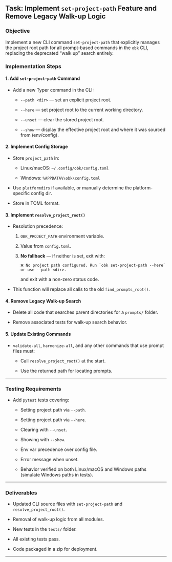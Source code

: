 ## **Task: Implement `set-project-path` Feature and Remove Legacy Walk-up Logic**

### **Objective**

Implement a new CLI command `set-project-path` that explicitly manages the project root path for all prompt-based commands in the `obk` CLI, replacing the deprecated “walk up” search entirely. 


### **Implementation Steps**

#### 1. **Add `set-project-path` Command**

* Add a new Typer command in the CLI:
    
    * `--path <dir>` — set an explicit project root.
        
    * `--here` — set project root to the current working directory.
        
    * `--unset` — clear the stored project root.
        
    * `--show` — display the effective project root and where it was sourced from (env/config).
        

#### 2. **Implement Config Storage**

* Store `project_path` in:
    
    * Linux/macOS: `~/.config/obk/config.toml`
        
    * Windows: `%APPDATA%\obk\config.toml`
        
* Use `platformdirs` if available, or manually determine the platform-specific config dir.
    
* Store in TOML format.
    

#### 3. **Implement `resolve_project_root()`**

* Resolution precedence:
    
    1. `OBK_PROJECT_PATH` environment variable.
        
    2. Value from `config.toml`.
        
    3. **No fallback** — if neither is set, exit with:
        
        ```
        ❌ No project path configured. Run `obk set-project-path --here` or use --path <dir>.
        ```
        
        and exit with a non-zero status code.
        
* This function will replace all calls to the old `find_prompts_root()`.
    

#### 4. **Remove Legacy Walk-up Search**

* Delete all code that searches parent directories for a `prompts/` folder.
    
* Remove associated tests for walk-up search behavior.
    

#### 5. **Update Existing Commands**

* `validate-all`, `harmonize-all`, and any other commands that use prompt files must:
    
    * Call `resolve_project_root()` at the start.
        
    * Use the returned path for locating prompts.
        

* * *

### **Testing Requirements**

* Add `pytest` tests covering:
    
    * Setting project path via `--path`.
        
    * Setting project path via `--here`.
        
    * Clearing with `--unset`.
        
    * Showing with `--show`.
        
    * Env var precedence over config file.
        
    * Error message when unset.
        
    * Behavior verified on both Linux/macOS and Windows paths (simulate Windows paths in tests).
        

* * *

### **Deliverables**

* Updated CLI source files with `set-project-path` and `resolve_project_root()`.
    
* Removal of walk-up logic from all modules.
    
* New tests in the `tests/` folder.
    
* All existing tests pass.
    
* Code packaged in a zip for deployment.
    

* * *